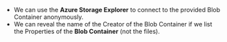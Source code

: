 - We can use the **Azure Storage Explorer** to connect to the provided Blob Container anonymously.
- We can reveal the name of the Creator of the Blob Container if we list the Properties of the **Blob Container** (not the files).